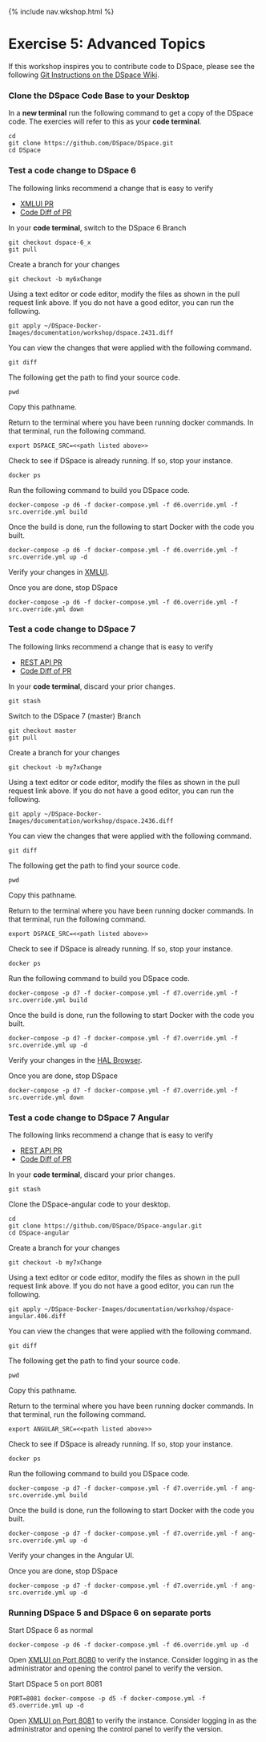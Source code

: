 {% include nav.wkshop.html %}
# Exercise 5: Advanced Topics

If this workshop inspires you to contribute code to DSpace, please see the following [Git Instructions on the DSpace Wiki](https://wiki.duraspace.org/display/DSPACE/Development+with+Git).

### Clone the DSpace Code Base to your Desktop

In a __new terminal__ run the following command to get a copy of the DSpace code.  The exercies will refer to this as your __code terminal__.

```
cd
git clone https://github.com/DSpace/DSpace.git
cd DSpace
```

### Test a code change to DSpace 6

The following links recommend a change that is easy to verify
- [XMLUI PR](https://github.com/DSpace/DSpace/pull/2431)
- [Code Diff of PR](dspace.2431.diff)

In your __code terminal__, switch to the DSpace 6 Branch
```
git checkout dspace-6_x
git pull
```

Create a branch for your changes
```
git checkout -b my6xChange
```

Using a text editor or code editor, modify the files as shown in the pull request link above.  If you do not have a good editor, you can run the following.

```
git apply ~/DSpace-Docker-Images/documentation/workshop/dspace.2431.diff
```

You can view the changes that were applied with the following command.

```
git diff
```

The following get the path to find your source code.

```
pwd
```

Copy this pathname.

Return to the terminal where you have been running docker commands.  In that terminal, run the following command.

```
export DSPACE_SRC=<<path listed above>>
```

Check to see if DSpace is already running.  If so, stop your instance.

```
docker ps
```

Run the following command to build you DSpace code.

```
docker-compose -p d6 -f docker-compose.yml -f d6.override.yml -f src.override.yml build
```

Once the build is done, run the following to start Docker with the code you built.

```
docker-compose -p d6 -f docker-compose.yml -f d6.override.yml -f src.override.yml up -d
```

Verify your changes in [XMLUI](http://localhost:8080/xmlui).

Once you are done, stop DSpace

```
docker-compose -p d6 -f docker-compose.yml -f d6.override.yml -f src.override.yml down
```

### Test a code change to DSpace 7

The following links recommend a change that is easy to verify
- [REST API PR](https://github.com/DSpace/DSpace/pull/2436)
- [Code Diff of PR](dspace.2436.diff)

In your __code terminal__, discard your prior changes.

```
git stash
```

Switch to the DSpace 7 (master) Branch
```
git checkout master
git pull
```

Create a branch for your changes
```
git checkout -b my7xChange
```

Using a text editor or code editor, modify the files as shown in the pull request link above.  If you do not have a good editor, you can run the following.

```
git apply ~/DSpace-Docker-Images/documentation/workshop/dspace.2436.diff
```

You can view the changes that were applied with the following command.

```
git diff
```

The following get the path to find your source code.

```
pwd
```

Copy this pathname.

Return to the terminal where you have been running docker commands.  In that terminal, run the following command.

```
export DSPACE_SRC=<<path listed above>>
```

Check to see if DSpace is already running.  If so, stop your instance.

```
docker ps
```

Run the following command to build you DSpace code.

```
docker-compose -p d7 -f docker-compose.yml -f d7.override.yml -f src.override.yml build
```

Once the build is done, run the following to start Docker with the code you built.

```
docker-compose -p d7 -f docker-compose.yml -f d7.override.yml -f src.override.yml up -d
```

Verify your changes in the [HAL Browser](http://localhost:8080/spring-rest).

Once you are done, stop DSpace

```
docker-compose -p d7 -f docker-compose.yml -f d7.override.yml -f src.override.yml down
```
### Test a code change to DSpace 7 Angular

The following links recommend a change that is easy to verify
- [REST API PR](https://github.com/DSpace/DSpace-angular/pull/406)
- [Code Diff of PR](dspace-angular.406.diff)

In your __code terminal__, discard your prior changes.

```
git stash
```

Clone the DSpace-angular code to your desktop.

```
cd
git clone https://github.com/DSpace/DSpace-angular.git
cd DSpace-angular
```


Create a branch for your changes
```
git checkout -b my7xChange
```

Using a text editor or code editor, modify the files as shown in the pull request link above.  If you do not have a good editor, you can run the following.

```
git apply ~/DSpace-Docker-Images/documentation/workshop/dspace-angular.406.diff
```

You can view the changes that were applied with the following command.

```
git diff
```

The following get the path to find your source code.

```
pwd
```

Copy this pathname.

Return to the terminal where you have been running docker commands.  In that terminal, run the following command.

```
export ANGULAR_SRC=<<path listed above>>
```

Check to see if DSpace is already running.  If so, stop your instance.

```
docker ps
```

Run the following command to build you DSpace code.

```
docker-compose -p d7 -f docker-compose.yml -f d7.override.yml -f ang-src.override.yml build
```

Once the build is done, run the following to start Docker with the code you built.

```
docker-compose -p d7 -f docker-compose.yml -f d7.override.yml -f ang-src.override.yml up -d
```

Verify your changes in the Angular UI.

Once you are done, stop DSpace

```
docker-compose -p d7 -f docker-compose.yml -f d7.override.yml -f ang-src.override.yml up -d
```

### Running DSpace 5 and DSpace 6 on separate ports

Start DSpace 6 as normal
```
docker-compose -p d6 -f docker-compose.yml -f d6.override.yml up -d
```

Open [XMLUI on Port 8080](http://localhost:8080/xmlui) to verify the instance.  Consider logging in as the administrator and opening the control panel to verify the version.

Start DSpace 5 on port 8081
```
PORT=8081 docker-compose -p d5 -f docker-compose.yml -f d5.override.yml up -d
```

Open [XMLUI on Port 8081](http://localhost:8081/xmlui) to verify the instance.  Consider logging in as the administrator and opening the control panel to verify the version.
